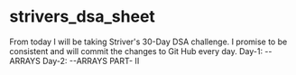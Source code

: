 # strivers_dsa_sheet
From today I will be taking Striver's 30-Day DSA challenge. I promise to be consistent and will commit the changes to Git Hub every day.
Day-1: --ARRAYS
Day-2: --ARRAYS PART- II
